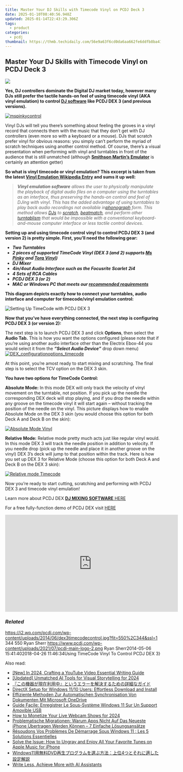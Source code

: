 ```yaml
---
title: Master Your DJ Skills with Timecode Vinyl on PCDJ Deck 3
date: 2025-01-10T08:40:56.948Z
updated: 2025-01-14T22:43:29.306Z
tags:
  - product
categories:
  - pcdj
thumbnail: https://thmb.techidaily.com/56e9a63f6cd0da6aa662fe6ddfb8ba418b2232ba03eb8e75fedd97f8000b9ecc.jpg
---
```


## Master Your DJ Skills with Timecode Vinyl on PCDJ Deck 3

[![](https://i2.wp.com/pcdj.com/wp-content/uploads/2014/06/dex3timecodecontrol.jpg?resize=550%2C270&ssl=1)](https://i2.wp.com/pcdj.com/wp-content/uploads/2014/06/dex3timecodecontrol.jpg?fit=550%2C344&ssl=1 "dex3timecodecontrol")

**Yes, DJ controllers dominate the Digital DJ market today, however many DJs still prefer the tactile hands-on feel of using timecode vinyl (AKA vinyl emulation) to control [DJ software](https://tools.techidaily.com/pcdj/products/) like PCDJ DEX 3 (and previous versions).** 

[![mspinkycontrol](https://pcdj.com/wp-content/uploads/2014/05/mspinkycontrol.jpg)](https://pcdj.com/wp-content/uploads/2014/05/mspinkycontrol.jpg)

Vinyl DJs will tell you there’s something about feeling the groves in a vinyl record that connects them with the music that they don’t get with DJ controllers (even more so with a keyboard or a mouse). DJs that scratch prefer vinyl for obvious reasons: you simply can’t perform the myriad of scratch techniques using another control method. Of course, there’s a visual presentation when performing with vinyl and turntables in front of the audience that is still unmatched (although **[Smithson Martin’s Emulator](http://smithsonmartin.com/)** is certainly an attention getter) 

**So what is vinyl timecode or vinyl emulation? This excerpt is taken from the latest [Vinyl Emulation Wikipedia Entry](http://en.wikipedia.org/wiki/Vinyl%5Femulation%5Fsoftware) and sums it up well:**

> _**Vinyl emulation software** allows the user to physically manipulate the playback of digital audio files on a computer using the turntables as an interface, thus preserving the hands-on control and feel of DJing with vinyl. This has the added advantage of using turntables to play back audio recordings not available in[phonograph](http://en.wikipedia.org/wiki/Phonograph "Phonograph") form. This method allows [DJs](http://en.wikipedia.org/wiki/DJ "DJ") to [scratch](http://en.wikipedia.org/wiki/Scratching "Scratching"), [beatmatch](http://en.wikipedia.org/wiki/Beatmatching "Beatmatching"), and perform other [turntablism](http://en.wikipedia.org/wiki/Turntablism "Turntablism")_ _that would be impossible with a conventional keyboard-and-mouse computer interface or less tactile control devices_.

**Setting up and using timecode control vinyl to control PCDJ DEX 3 (and version 2) is pretty simple. First, you’ll need the following gear:**

* _**Two Turntables**_
* _**2 pieces of supported TimeCode Vinyl (DEX 3 (and 2) supports [Ms Pinky](http://mspinky.com/vinyl/) and [Torq Vinyl](http://www.guitarcenter.com/M-Audio-Torq-Control-Vinyl-Disk-104321492-i1320243.gc))**_
* _**DJ Mixer**_
* _**4in/4out Audio Interface such as the Focusrite** **Scarlet** **2i4**_
* _**4 Sets of RCA Cables**_
* _**PCDJ DEX 3 (or 2)**_
* _**MAC or Windows PC that meets our [recommended requirements](https://tools.techidaily.com/pcdj/products/)**_

**This diagram depicts exactly how to connect your turntables, audio interface and computer for timecode/vinyl emulation control:**

![Setting Up TimeCode with PCDJ DEX 3](https://pcdj.com/wp-content/uploads/2014/05/PCDJ_DEX_TimeCode_Diagram.jpg)

**​Now that you’ve have everything connected, the next step is configuring PCDJ DEX 3 (or version 2):**

The next step is to launch PCDJ DEX 3 and click **Options**, then select the **Audio Tab.** This is how you want the options configured (please note that if you’re using another audio interface other than the Electrix Ebox-44 you would select it from the _**“Select Audio Device”**_ drop down menu)  
[![DEX_configurationoptions_timecode](https://pcdj.com/wp-content/uploads/2014/05/DEX_configurationoptions_timecode.jpg)](https://pcdj.com/wp-content/uploads/2014/05/DEX%5Fconfigurationoptions%5Ftimecode.jpg)

At this point, you’re amost ready to start mixing and scratching. The final step is to select the TCV option on the DEX 3 skin. 

**You have two options for TimeCode Control:** 

**Absolute Mode:** In this mode DEX will only track the velocity of vinyl movement on the turntable, not position. If you pick up the needle the corresponding DEX deck will stop playing, and if you drop the needle within any groove on the timecode vinyl it will start again – without tracking the position of the needle on the vinyl. This picture displays how to enable Absolute Mode on the DEX 3 skin (you would choose this option for both Deck A and Deck B on the skin):

[![Absolute Mode Vinyl](https://pcdj.com/wp-content/uploads/2014/05/absolutetimecodemode.jpg)](https://pcdj.com/wp-content/uploads/2014/05/absolutetimecodemode.jpg)

**Relative Mode:** Relative mode pretty much acts just like regular vinyl would. In this mode DEX 3 will track the needle position in addition to velocity. If you needle drop (pick up the needle and place it in another groove on the vinyl) DEX 3’s deck will jump to that position within the track. Here is how you set up DEX 3 for Relative Mode (choose this option for both Deck A and Deck B on the DEX 3 skin):

[![Relative mode Timecode](https://pcdj.com/wp-content/uploads/2014/05/relativemode-timecode.jpg)](https://pcdj.com/wp-content/uploads/2014/05/relativemode-timecode.jpg)

Now you’re ready to start cutting, scratching and performing with PCDJ DEX 3 and timecode vinyl emulation!

Learn more about PCDJ DEX [**DJ MIXING SOFTWARE** HERE](https://tools.techidaily.com/pcdj/products/)

For a free fully-function demo of PCDJ DEX visit [HERE](https://tools.techidaily.com/pcdj/products/)

<!-- affiliate ads begin -->
<iframe width="560" height="315" src="https://www.youtube.com/embed/aa6vSdt1elM?si=qPhmO-hoWVIPBnnC" title="YouTube video player" frameborder="0" allow="accelerometer; autoplay; clipboard-write; encrypted-media; gyroscope; picture-in-picture; web-share" referrerpolicy="strict-origin-when-cross-origin" allowfullscreen></iframe>
<!-- affiliate ads end -->

### _Related_

https://i2.wp.com/pcdj.com/wp-content/uploads/2014/06/dex3timecodecontrol.jpg?fit=550%2C344&ssl=1 344 550 Ryan Sherr https://www.pcdj.com/wp-content/uploads/2021/07/pcdj-main-logo-2.png Ryan Sherr2014-05-06 15:41:402018-04-26 11:46:34Using TimeCode Vinyl To Control PCDJ DEX 3}

<ins class="adsbygoogle"
     style="display:block"
     data-ad-format="autorelaxed"
     data-ad-client="ca-pub-7571918770474297"
     data-ad-slot="1223367746"></ins>

<ins class="adsbygoogle"
     style="display:block"
     data-ad-client="ca-pub-7571918770474297"
     data-ad-slot="8358498916"
     data-ad-format="auto"
     data-full-width-responsive="true"></ins>

<span class="atpl-alsoreadstyle">Also read:</span>
<div><ul>
<li><a href="https://facebook-video-footage.techidaily.com/new-in-2024-crafting-a-youtube-video-essential-writing-guide/"><u>[New] In 2024, Crafting a YouTube Video Essential Writing Guide</u></a></li>
<li><a href="https://article-helps.techidaily.com/updated-unmatched-ai-tools-for-visual-storytelling-for-2024/"><u>[Updated] Unmatched AI Tools for Visual Storytelling for 2024</u></a></li>
<li><a href="https://win-latest.techidaily.com/44co44gt44gu5qmf5zmo44gm54plusplus5zyo5yip55so5lit44cp44go44ge44gg44ko44op44o844ks6kej5rg644gz44kl44gf44kb44gu6kmz57sw44gq44ks44kk44oj/"><u>『この機器が現在利用中』というエラーを解決するための詳細なガイド</u></a></li>
<li><a href="https://tech-savvy.techidaily.com/directx-setup-for-windows-1110-users-effortless-download-and-install/"><u>DirectX Setup for Windows 11/10 Users: Effortless Download and Install</u></a></li>
<li><a href="https://discover-amazing.techidaily.com/effiziente-methoden-zur-automatischen-synchronisation-von-dokumenten-mit-microsoft-onedrive/"><u>Effiziente Methoden Zur Automatischen Synchronisation Von Dokumenten Mit Microsoft OneDrive</u></a></li>
<li><a href="https://discover-amazing.techidaily.com/guide-facile-enregistrer-le-sous-systeme-windows-11-sur-un-support-amovible-usb/"><u>Guide Facile: Enregistrer Le Sous-Système Windows 11 Sur Un Support Amovible USB</u></a></li>
<li><a href="https://fox-direct.techidaily.com/how-to-monetize-your-live-webcam-shows-for-2024/"><u>How to Monetize Your Live Webcam Shows for 2024</u></a></li>
<li><a href="https://discover-amazing.techidaily.com/problematische-migrationen-warum-apps-nicht-auf-das-neueste-iphone-ubertragen-werden-konnen-7-einfache-losungsansatze/"><u>Problematische Migrationen: Warum Apps Nicht Auf Das Neueste iPhone Übertragen Werden Können – 7 Einfache Lösungsansätze</u></a></li>
<li><a href="https://discover-amazing.techidaily.com/resoudons-vos-problemes-de-demarrage-sous-windows-11-les-5-solutions-essentielles/"><u>Résoudons Vos Problèmes De Démarrage Sous Windows 11 : Les 5 Solutions Essentielles</u></a></li>
<li><a href="https://discover-amazing.techidaily.com/solve-the-issue-how-to-ungray-and-enjoy-all-your-favorite-tunes-on-apple-music-for-iphone/"><u>Solve the Issue: How to Ungray and Enjoy All Your Favorite Tunes on Apple Music for iPhone</u></a></li>
<li><a href="https://tech-revival.techidaily.com/windows11dvd4/"><u>Windows11用無料DVD再生プログラムを選ぶ方法：上位4つとそれに適した設定解説</u></a></li>
<li><a href="https://tech-savvy.techidaily.com/write-less-achieve-more-with-ai-assistants/"><u>Write Less, Achieve More with AI Assistants</u></a></li>
</ul></div>

